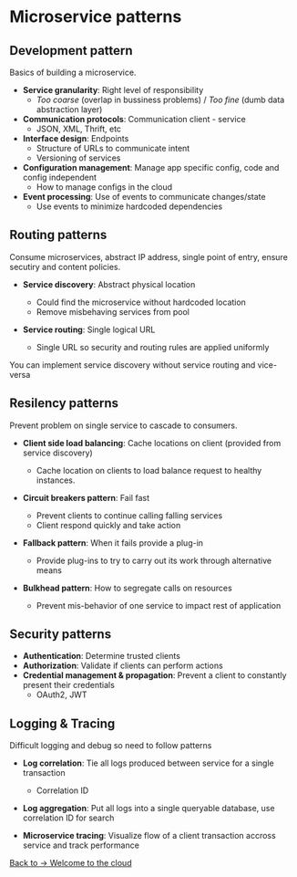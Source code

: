 # Microservice patterns

## Development pattern
Basics of building a microservice.

- **Service granularity**: Right level of responsibility
	- *Too coarse* (overlap in bussiness problems) / *Too fine* (dumb data abstraction layer)
- **Communication protocols**: Communication client - service
	- JSON, XML, Thrift, etc 
- **Interface design**: Endpoints
	- Structure of URLs to communicate intent
	- Versioning of services 
- **Configuration management**: Manage app specific config, code and config independent
	- How to manage configs in the cloud 
- **Event processing**: Use of events to communicate changes/state
	- Use events to minimize hardcoded dependencies

	
## Routing patterns
Consume microservices, abstract IP address, single point of entry, ensure secutiry and content policies.

- **Service discovery**: Abstract physical location
	- Could find the microservice without hardcoded location
	- Remove misbehaving services from pool

- **Service routing**: Single logical URL
	- Single URL so security and routing rules are applied uniformly

You can implement service discovery without service routing and vice-versa

##  Resilency patterns
Prevent problem on single service to cascade to consumers.

- **Client side load balancing**: Cache locations on client (provided from service discovery)
	- Cache location on clients to load balance request to healthy instances.
- **Circuit breakers pattern**: Fail fast
	- Prevent clients to continue calling falling services
	- Client respond quickly and take action

- **Fallback pattern**: When it fails provide a plug-in
	- Provide plug-ins to try to carry out its work through alternative means
- **Bulkhead pattern**: How to segregate calls on resources
	-  Prevent mis-behavior of one service to impact rest of application

## Security patterns
- **Authentication**: Determine trusted clients
- **Authorization**: Validate if clients can perform actions
- **Credential management & propagation**: Prevent a client to constantly present their credentials
	-  OAuth2, JWT

## Logging & Tracing
Difficult logging and debug so need to follow patterns

- **Log correlation**: Tie all logs produced between service for a single transaction
	- Correlation ID
	
- **Log aggregation**: Put all logs into a single queryable database, use correlation ID for search

- **Microservice tracing**: Visualize flow of a client transaction accross service and track performance


[Back to -> Welcome to the cloud]()






	


